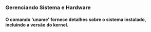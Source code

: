 ### Gerenciando Sistema e Hardware



#### O comando 'uname' fornece detalhes sobre o sistema instalado, incluindo a versão do kernel.
